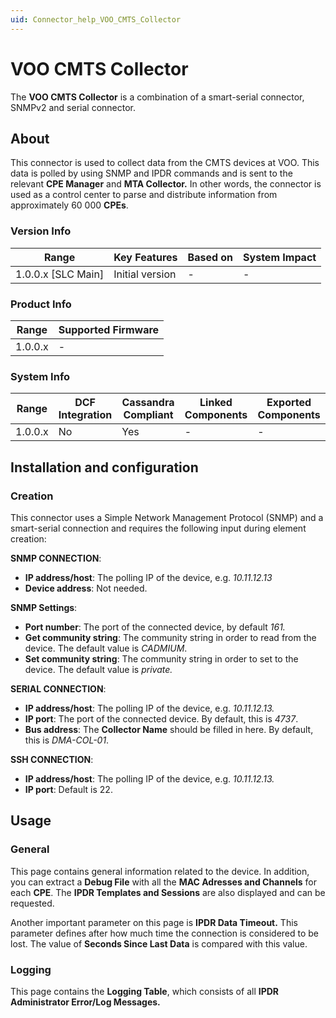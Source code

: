 ```yaml
---
uid: Connector_help_VOO_CMTS_Collector
---
```


# VOO CMTS Collector

The **VOO CMTS Collector** is a combination of a smart-serial connector, SNMPv2 and serial connector.

## About

This connector is used to collect data from the CMTS devices at VOO. This data is polled by using SNMP and IPDR commands and is sent to the relevant **CPE Manager** and **MTA Collector.** In other words, the connector is used as a control center to parse and distribute information from approximately 60 000 **CPEs**.

### Version Info

| Range                | Key Features     | Based on     | System Impact     |
|----------------------|------------------|--------------|-------------------|
| 1.0.0.x [SLC Main]   | Initial version  | -            | -                 |

### Product Info

| Range     | Supported Firmware     |
|-----------|------------------------|
| 1.0.0.x   | -                      |

### System Info

| Range     | DCF Integration     | Cassandra Compliant     | Linked Components     | Exported Components     |
|-----------|---------------------|-------------------------|-----------------------|-------------------------|
| 1.0.0.x   | No                  | Yes                     | -                     | -                       |

## Installation and configuration

### Creation

This connector uses a Simple Network Management Protocol (SNMP) and a smart-serial connection and requires the following input during element creation:

**SNMP CONNECTION**:

- **IP address/host**: The polling IP of the device, e.g. *10.11.12.13*
- **Device address**: Not needed.

**SNMP Settings**:

- **Port number**: The port of the connected device, by default *161.*
- **Get community string**: The community string in order to read from the device. The default value is *CADMIUM*.
- **Set community string**: The community string in order to set to the device. The default value is *private.*

**SERIAL CONNECTION**:

- **IP address/host**: The polling IP of the device, e.g. *10.11.12.13.*
- **IP port**: The port of the connected device. By default, this is *4737*.
- **Bus address**: The **Collector Name** should be filled in here. By default, this is *DMA-COL-01*.

**SSH CONNECTION**:

- **IP address/host**: The polling IP of the device, e.g. *10.11.12.13.*
- **IP port**: Default is 22.

## Usage

### General

This page contains general information related to the device. In addition, you can extract a **Debug File** with all the **MAC Adresses and Channels** for each **CPE**. The **IPDR Templates and Sessions** are also displayed and can be requested.

Another important parameter on this page is **IPDR Data Timeout.** This parameter defines after how much time the connection is considered to be lost. The value of **Seconds Since Last Data** is compared with this value.

### Logging

This page contains the **Logging Table**, which consists of all **IPDR Administrator Error/Log Messages.**
